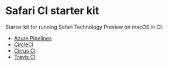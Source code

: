 # Safari CI starter kit
Starter kit for running Safari Technology Preview on macOS in CI:
 - [Azure Pipelines](https://azure.microsoft.com/en-us/services/devops/pipelines/)
 - [CircleCI](https://circleci.com/)
 - [Cirrus CI](https://cirrus-ci.org/)
 - [Travis CI](https://travis-ci.com/)

